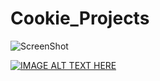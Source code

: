 # Cookie_Projects

![ScreenShot](https://github.com/SweiLz/Cookie_Projects/blob/master/schematic.jpg?raw=true)

[![IMAGE ALT TEXT HERE](https://img.youtube.com/vi/tvKu1ZJC_HA/0.jpg)](https://www.youtube.com/watch?v=tvKu1ZJC_HA)
